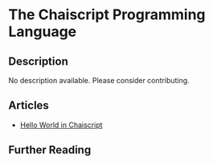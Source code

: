 # The Chaiscript Programming Language

## Description

No description available. Please consider contributing.

## Articles

- [Hello World in Chaiscript](https://sampleprograms.io/projects/hello-world/chaiscript)

## Further Reading
